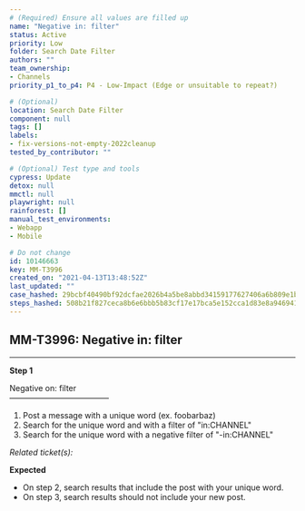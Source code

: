 ```yaml
---
# (Required) Ensure all values are filled up
name: "Negative in: filter"
status: Active
priority: Low
folder: Search Date Filter
authors: ""
team_ownership: 
- Channels
priority_p1_to_p4: P4 - Low-Impact (Edge or unsuitable to repeat?)

# (Optional)
location: Search Date Filter
component: null
tags: []
labels: 
- fix-versions-not-empty-2022cleanup
tested_by_contributor: ""

# (Optional) Test type and tools
cypress: Update
detox: null
mmctl: null
playwright: null
rainforest: []
manual_test_environments: 
- Webapp
- Mobile

# Do not change
id: 10146663
key: MM-T3996
created_on: "2021-04-13T13:48:52Z"
last_updated: ""
case_hashed: 29bcbf40490bf92dcfae2026b4a5be8abbd34159177627406a6b809e1bfa0319f9398d414e2c54d93db50499d82d933b
steps_hashed: 508b21f827ceca8b6e6bbb5b83cf17e17bca5e152cca1d83e8a9469414fef227f51db6cc8829a444ef07b86526479c90
---
```


<!-- (Auto-generated) Based on frontmatter's "key" and "name" -->

## MM-T3996: Negative in: filter

---

**Step 1**

Negative on: filter\
–––––––––––––––––––––––––

1. Post a message with a unique word (ex. foobarbaz)
2. Search for the unique word and with a filter of "in:CHANNEL"
3. Search for the unique word with a negative filter of "-in:CHANNEL"

_Related ticket(s):_

**Expected**

- On step 2, search results that include the post with your unique word.
- On step 3, search results should not include your new post.
